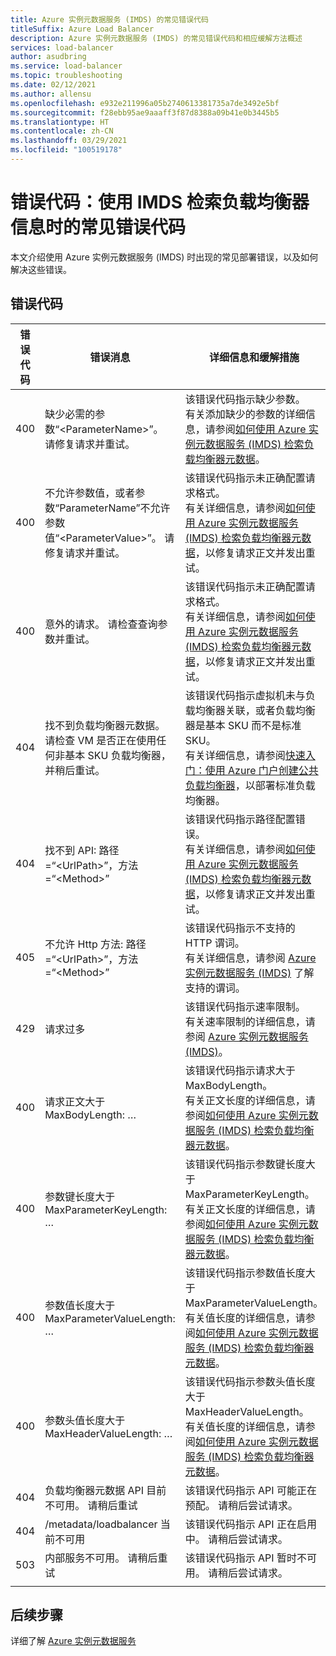 ```yaml
---
title: Azure 实例元数据服务 (IMDS) 的常见错误代码
titleSuffix: Azure Load Balancer
description: Azure 实例元数据服务 (IMDS) 的常见错误代码和相应缓解方法概述
services: load-balancer
author: asudbring
ms.service: load-balancer
ms.topic: troubleshooting
ms.date: 02/12/2021
ms.author: allensu
ms.openlocfilehash: e932e211996a05b2740613381735a7de3492e5bf
ms.sourcegitcommit: f28ebb95ae9aaaff3f87d8388a09b41e0b3445b5
ms.translationtype: HT
ms.contentlocale: zh-CN
ms.lasthandoff: 03/29/2021
ms.locfileid: "100519178"
---
```

# <a name="error-codes-common-error-codes-when-using-imds-to-retrieve-load-balancer-information"></a>错误代码：使用 IMDS 检索负载均衡器信息时的常见错误代码

本文介绍使用 Azure 实例元数据服务 (IMDS) 时出现的常见部署错误，以及如何解决这些错误。

## <a name="error-codes"></a>错误代码

| 错误代码 | 错误消息 | 详细信息和缓解措施 |
| --- | ---------- | ----------------- |
| 400 | 缺少必需的参数“\<ParameterName>”。 请修复请求并重试。 | 该错误代码指示缺少参数。 </br> 有关添加缺少的参数的详细信息，请参阅[如何使用 Azure 实例元数据服务 (IMDS) 检索负载均衡器元数据](howto-load-balancer-imds.md#sample-request-and-response)。
| 400 | 不允许参数值，或者参数“ParameterName”不允许参数值“\<ParameterValue>”。 请修复请求并重试。 | 该错误代码指示未正确配置请求格式。 </br> 有关详细信息，请参阅[如何使用 Azure 实例元数据服务 (IMDS) 检索负载均衡器元数据](howto-load-balancer-imds.md#sample-request-and-response)，以修复请求正文并发出重试。 |
| 400 | 意外的请求。 请检查查询参数并重试。 | 该错误代码指示未正确配置请求格式。 </br> 有关详细信息，请参阅[如何使用 Azure 实例元数据服务 (IMDS) 检索负载均衡器元数据](howto-load-balancer-imds.md#sample-request-and-response)，以修复请求正文并发出重试。 |
| 404 | 找不到负载均衡器元数据。 请检查 VM 是否正在使用任何非基本 SKU 负载均衡器，并稍后重试。 | 该错误代码指示虚拟机未与负载均衡器关联，或者负载均衡器是基本 SKU 而不是标准 SKU。 </br> 有关详细信息，请参阅[快速入门：使用 Azure 门户创建公共负载均衡器](quickstart-load-balancer-standard-public-portal.md?tabs=option-1-create-load-balancer-standard)，以部署标准负载均衡器。|
| 404 | 找不到 API: 路径 =“\<UrlPath>”，方法 =“\<Method>” | 该错误代码指示路径配置错误。 </br> 有关详细信息，请参阅[如何使用 Azure 实例元数据服务 (IMDS) 检索负载均衡器元数据](howto-load-balancer-imds.md#sample-request-and-response)，以修复请求正文并发出重试。|
| 405 | 不允许 Http 方法: 路径 =“\<UrlPath>”，方法 =“\<Method>” | 该错误代码指示不支持的 HTTP 谓词。 </br> 有关详细信息，请参阅 [Azure 实例元数据服务 (IMDS)](../virtual-machines/windows/instance-metadata-service.md?tabs=windows#http-verbs) 了解支持的谓词。 |
| 429 | 请求过多 | 该错误代码指示速率限制。 </br> 有关速率限制的详细信息，请参阅 [Azure 实例元数据服务 (IMDS)](../virtual-machines/windows/instance-metadata-service.md?tabs=windows#rate-limiting)。|
| 400 | 请求正文大于 MaxBodyLength: … | 该错误代码指示请求大于 MaxBodyLength。 </br> 有关正文长度的详细信息，请参阅[如何使用 Azure 实例元数据服务 (IMDS) 检索负载均衡器元数据](howto-load-balancer-imds.md#sample-request-and-response)。|
| 400 | 参数键长度大于 MaxParameterKeyLength: … | 该错误代码指示参数键长度大于 MaxParameterKeyLength。 </br> 有关正文长度的详细信息，请参阅[如何使用 Azure 实例元数据服务 (IMDS) 检索负载均衡器元数据](howto-load-balancer-imds.md#sample-request-and-response)。 |
| 400 | 参数值长度大于 MaxParameterValueLength: … | 该错误代码指示参数值长度大于 MaxParameterValueLength。 </br> 有关值长度的详细信息，请参阅[如何使用 Azure 实例元数据服务 (IMDS) 检索负载均衡器元数据](howto-load-balancer-imds.md#sample-request-and-response)。|
| 400 | 参数头值长度大于 MaxHeaderValueLength: … | 该错误代码指示参数头值长度大于 MaxHeaderValueLength。 </br> 有关值长度的详细信息，请参阅[如何使用 Azure 实例元数据服务 (IMDS) 检索负载均衡器元数据](howto-load-balancer-imds.md#sample-request-and-response)。|
| 404 | 负载均衡器元数据 API 目前不可用。 请稍后重试 | 该错误代码指示 API 可能正在预配。 请稍后尝试请求。 |
| 404 | /metadata/loadbalancer 当前不可用 | 该错误代码指示 API 正在启用中。 请稍后尝试请求。 |
| 503 | 内部服务不可用。 请稍后重试  | 该错误代码指示 API 暂时不可用。 请稍后尝试请求。 |
|  |  |

## <a name="next-steps"></a>后续步骤

详细了解 [Azure 实例元数据服务](../virtual-machines/windows/instance-metadata-service.md)

